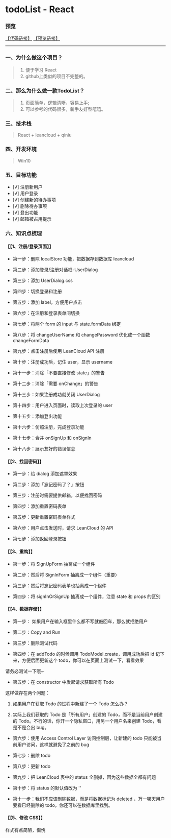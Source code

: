 # todoList - React

### 预览
[【代码链接】](https://github.com/wangsiyuan233/react-todolist)
[【预览链接】](http://wangsiyuan233.cn/react-todolist/build/index.html)

----------

### 一、为什么做这个项目？

> 1. 便于学习 React 
> 2. github上类似的项目不完整的。

### 二、那么为什么做一款TodoList？

> 1. 页面简单，逻辑清晰，容易上手;
> 2. 可以参考的代码很多，新手友好型嘻嘻。

### 三、技术栈

> React + leancloud + qiniu

### 四、开发环境
> Win10

### 五、目标功能

- [√] 注册新用户
- [√] 用户登录
- [√] 创建新的待办事项
- [√] 删除待办事项
- [√] 登出功能
- [√] 邮箱被占用提示

### 六、知识点梳理

#### 【【1、注册/登录页面】】

- 第一步：删除 localStore 功能，把数据存到数据库 leancloud

- 第二步：添加登录/注册对话框-UserDialog

- 第三步：添加 UserDialog.css

- 第四步：切换登录和注册

- 第五步：添加 label，方便用户点击

- 第六步：在注册和登录表单间切换

- 第七步：将两个 form 的 input 与 state.formData 绑定

- 第八步：将 changeUserName 和 changePassword 优化成一个函数 changeFormData

- 第九步：点击注册后使用 LeanCloud API 注册

- 第十步：注册成功后，记住 user，显示 username

- 第十一步：消除「不要直接修改 state」的警告

- 第十二步：消除「需要 onChange」的警告

- 第十三步：如果注册成功就关闭 UserDialog

- 第十四步：用户进入页面时，读取上次登录的 user

- 第十五步：添加登出功能

- 第十六步：仿照注册，完成登录功能

- 第十七步：合并 onSignUp 和 onSignIn

- 第十八步：展示友好的错误信息


#### 【【2、找回密码】】

- 第一步：给 dialog 添加遮罩效果

- 第二步：添加「忘记密码了？」按钮

- 第三步：注册时需要提供邮箱，以便找回密码

- 第四步：添加重置密码表单

- 第五步：更新重置密码表单样式

- 第六步：用户点击发送时，请求 LeanCloud 的 API

- 第七步：添加返回登录按钮

 
#### 【【3、重构】】

- 第一步：将 SignUpForm 抽离成一个组件

- 第二步：然后将 SignInForm 抽离成一个组件（重要）

- 第三步：然后将忘记密码表单也抽离成一个组件

- 第四步：将 signInOrSignUp 抽离成一个组件，注意 state 和 props 的区别

#### 【【4、数据存储】】

- 第一步： 如果用户在输入框里什么都不写就敲回车，那么就拒绝用户

- 第二步：Copy and Run

- 第三步：删除测试代码

- 第四步：在 addTodo 的时候调用 TodoModel.create，调用成功后把 id 记下来，方便后面更新这个 todo，你可以在页面上测试一下，看看效果

请务必测试一下哦~

- 第五步：在 constructor 中发起请求获取所有 Todo

这样做存在两个问题：

1. 如果用户在获取 Todo 的过程中新建了一个 Todo 怎么办？

2. 实际上我们获取的 Todo 是「所有用户」创建的 Todo，而不是当前用户创建的 Todo。不行的话，你开一个隐私窗口，用另一个用户名来创建 Todo，看是不是会出 bug。

- 第六步：使用 Access Control Layer 访问控制层，让新建的 todo 只能被当前用户访问，这样就避免了之前的 bug

- 第七步：删除 todo

- 第八步：更新 todo

- 第九步：把 LeanCloud 表中的 status 全删掉，因为这些数据全都有问题

- 第十步：将 status 的默认值改为 ''

- 第十一步：我们不应该删除数据，而是将数据标记为 deleted ，万一哪天用户要看已经删除的 todo，你还可以在数据库里找到。

#### 【【5、修改 CSS】】

样式有点简陋，惭愧